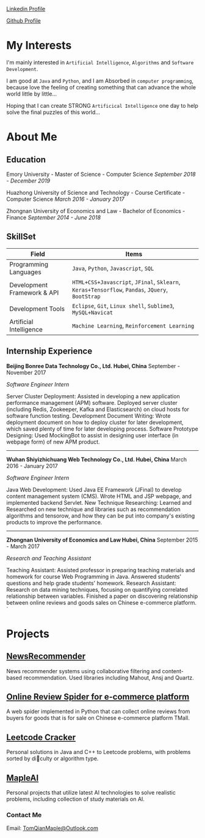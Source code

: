 [Linkedin Profile](https://github.com/bluemapleman/Xinyao_Qian)

[Github Profile](https://github.com/bluemapleman)

# My Interests

I'm mainly interested in `Artificial Intelligence`, `Algorithms` and `Software Development`.

I am good at `Java` and `Python`, and I am Absorbed in `computer programming`, because love the feeling of creating something that can advance the whole world little by little...

Hoping that I can create STRONG `Artificical Intelligence` one day to help solve the final puzzles of this world...

# About Me

## Education

Emory University - Master of Science - Computer Science
_September 2018 - December 2019_

Huazhong University of Science and Technology - Course Certificate - Computer Science
_March 2016 - January 2017_

Zhongnan University of Economics and Law - Bachelor of Economics - Finance
_September 2014 - June 2018_

## SkillSet

| Field | Items |
|--|--|
|Programming Languages| `Java`, `Python`, `Javascript`, `SQL`|
|Development Framework & API| `HTML+CSS+Javascript`, `JFinal`, `Sklearn`, `Keras+Tensorflow`, `Pandas`, `JQuery`, `BootStrap`|
|Development Tools| `Eclipse`, `Git`, `Linux shell`, `Sublime3`, `MySQL+Navicat`|
|Artificial Intelligence| `Machine Learning`, `Reinforcement Learning`|

## Internship Experience


**Beijing Bonree Data Technology Co., Ltd. Hubei, China**                                             September - November 2017

_Software Engineer Intern_ 

  Server Cluster Deployment: Assisted in developing a new application performance management (APM)
software. Deployed server cluster (including Redis, Zookeeper, Kafka and Elasticsearch) on cloud hosts for software
function testing.
  Development Document Writing: Wrote deployment document on how to deploy cluster for later development,
which saved plenty of time for later developing process.
  Software Prototype Designing: Used MockingBot to assist in designing user interface (in webpage form) of new
APM product.

***


**Wuhan Shiyizhichuang Web Technology Co., Ltd. Hubei, China**                                        March 2016 - January 2017

_Software Engineer Intern_ 

  Java Web Development: Used Java EE Framework (JFinal) to develop content management system (CMS). Wrote HTML and JSP webpage, and implemented backend Servlet.
  New Technique Researching: Learned and Researched on new technique and libraries such as recommendation algorithms and tensorow, and how they can be put into company's existing products to improve the performance.

***

**Zhongnan University of Economics and Law Hubei, China**                                             September 2015 - March 2017

_Research and Teaching Assistant_ 

  Teaching Assistant: Assisted professor in preparing teaching materials and homework for course Web Programming in Java. Answered students' questions and help grade students' homework.
  Research Assistant: Research on data mining techniques, focusing on quantifying correlated relationship between variables. Finished a paper on discovering relationship between online reviews and goods sales on Chinese e-commerce platform.
`


# Projects

## [NewsRecommender](https://github.com/bluemapleman/NewsRecommendSystem)

News recommender systems using collaborative filtering and content-based recommendation. Used libraries including Mahout, Ansj and Quartz.

## [Online Review Spider for e-commerce platform](https://github.com/bluemapleman/TMallCommentSpider)

A web spider implemented in Python that can collect online reviews from buyers for goods that is for sale on Chinese e-commerce platform TMall.

## [Leetcode Cracker](https://github.com/bluemapleman/LeetcodeCracker)

Personal solutions in Java and C++ to Leetcode problems, with problems sorted by diculty or
algorithm type.

## [MapleAI](https://github.com/bluemapleman/MapleAI)

Personal projects that utilize latest AI technologies to solve realistic problems, including collection of study
materials on AI.


### Contact Me

Email: [TomQianMaple@Outlook.com](TomQianMaple@Outlook.com)
